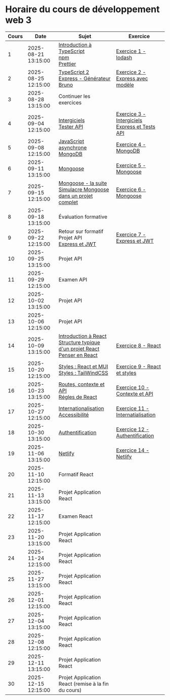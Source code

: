 # Horaire du cours de développement web 3
Cours|Date|Sujet|Exercice
--|--|--|--
1|2025-08-21 13:15:00|[Introduction à TypeScript](introduction_typescript.md) <br/> [npm](npm.md) <br/>[Prettier](prettier.md)  |[Exercice 1 - lodash](exercice1_lodash.md)
2|2025-08-25 12:15:00|[TypeScript 2](typescript_2.md)<br/>[Express - Générateur](generateur_express.md)<br/>[Bruno](bruno.md)|[Exercice 2 - Express avec modèle](exercice2_express_avec_modele.md)
3|2025-08-28 13:15:00|Continuer les exercices|
4|2025-09-04 12:15:00|[Intergiciels](intergiciels_express.md)<br/>[Tester API](tester_api.md)|[Exercice 3 - Intergiciels Express et Tests API](exercice3_intergiciels_express.md)
5|2025-09-08 12:15:00|[JavaScript asynchrone](javascript_async.md) <br/> [MongoDB](mongodb.md)|[Exercice 4 - MongoDB](exercice4_mongodb.md)
6|2025-09-11 13:15:00|[Mongoose](introduction_mongoose.md)|[Exercice 5 - Mongoose](exercice5_mongoose.md)
7|2025-09-15 12:15:00|[Mongoose - la suite](mongoose2.md)<br/>[Simulacre Mongoose dans un projet complet](projet_complet_mongoose.md)|[Exercice 6 - Mongoose](exercice6_mongoose.md)
8|2025-09-18 13:15:00|Évaluation formative|
9|2025-09-22 12:15:00|Retour sur formatif <br/> Projet API<br/>[Express et JWT](express_jwt.md) |[Exercice 7 - Express et JWT](exercice7_express_jwt.md)
10|2025-09-25 13:15:00|Projet API|
11|2025-09-29 12:15:00|Examen API|
12|2025-10-02 13:15:00|Projet API|
13|2025-10-06 12:15:00|Projet API|
14|2025-10-09 13:15:00|[Introduction à React](introduction_react.md)<br/> [Structure typique d'un projet React](structure_projet_react.md)<br/> [Penser en React](penser_en_react.md)|[Exercice 8 - React](exercice8_react.md)
15|2025-10-20 12:15:00|[Styles : React et MUI](react_mui.md)<br/> [Styles : TailWindCSS](react_tw.md)|[Exercice 9 - React et styles](exercice9_react_styles.md)
16|2025-10-23 13:15:00|[Routes, contexte et API](react3.md)<br/> [Régles de React](regles_react.md)|[Exercice 10 - Contexte et API](exercice10_context.md)
17|2025-10-27 12:15:00|[Internationalisation](internationalisation.md) <br />[Accessibilité](accessibilite.md)|[Exercice 11 - Internatialisation](exercice11_internationalisation.md)
18|2025-10-30 13:15:00|[Authentification](authentification.md)|[Exercice 12 - Authentification](exercice12_authentification.md)
19|2025-11-06 13:15:00|[Netlify](netlify.md)|[Exercice 14 - Netlify](exercice14_netlify.md)
20|2025-11-10 12:15:00|Formatif React|
21|2025-11-13 13:15:00|Projet Application React|
22|2025-11-17 12:15:00|Examen React|
23|2025-11-20 13:15:00|Projet Application React|
24|2025-11-24 12:15:00|Projet Application React|
25|2025-11-27 13:15:00|Projet Application React|
26|2025-12-01 12:15:00|Projet Application React|
27|2025-12-04 13:15:00|Projet Application React|
28|2025-12-08 12:15:00|Projet Application React|
29|2025-12-11 13:15:00|Projet Application React|
30|2025-12-15 12:15:00|Projet Application React (remise à la fin du cours)|
